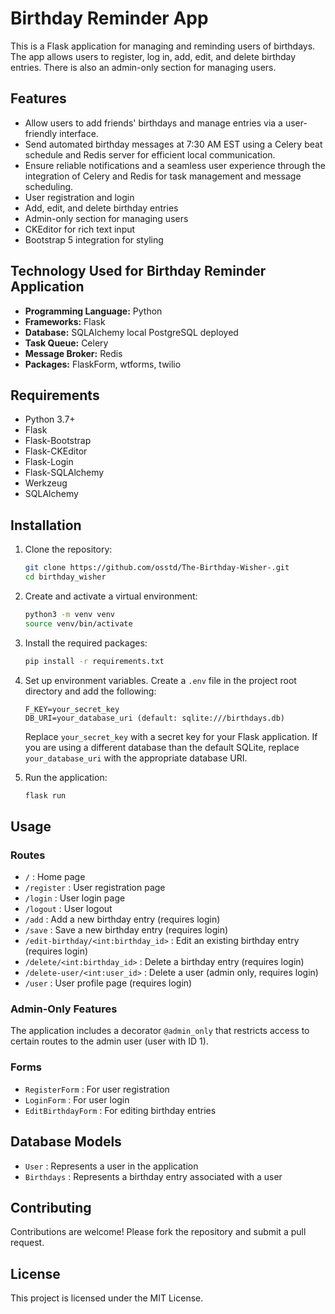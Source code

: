 # Birthday Reminder App

This is a Flask application for managing and reminding users of birthdays. The app allows users to register, log in, add, edit, and delete birthday entries. There is also an admin-only section for managing users.

## Features

- Allow users to add friends' birthdays and manage entries via a user-friendly interface.
- Send automated birthday messages at 7:30 AM EST using a Celery beat schedule and Redis server for efficient local communication.
- Ensure reliable notifications and a seamless user experience through the integration of Celery and Redis for task management and message scheduling.
- User registration and login
- Add, edit, and delete birthday entries
- Admin-only section for managing users
- CKEditor for rich text input
- Bootstrap 5 integration for styling

## Technology Used for Birthday Reminder Application

- **Programming Language:** Python
- **Frameworks:** Flask
- **Database:** SQLAlchemy local PostgreSQL deployed
- **Task Queue:** Celery
- **Message Broker:** Redis
- **Packages:** FlaskForm, wtforms, twilio

## Requirements

- Python 3.7+
- Flask
- Flask-Bootstrap
- Flask-CKEditor
- Flask-Login
- Flask-SQLAlchemy
- Werkzeug
- SQLAlchemy

## Installation

1. Clone the repository:

    ```bash
    git clone https://github.com/osstd/The-Birthday-Wisher-.git
    cd birthday_wisher
    ```

2. Create and activate a virtual environment:

    ```bash
    python3 -m venv venv
    source venv/bin/activate
    ```

3. Install the required packages:

    ```bash
    pip install -r requirements.txt
    ```

4. Set up environment variables. Create a `.env` file in the project root directory and add the following:

    ```env
    F_KEY=your_secret_key
    DB_URI=your_database_uri (default: sqlite:///birthdays.db)
    ```

    Replace `your_secret_key` with a secret key for your Flask application. If you are using a different database than the default SQLite, replace `your_database_uri` with the appropriate database URI.

5. Run the application:

    ```bash
    flask run
    ```

## Usage

### Routes

- `/` : Home page
- `/register` : User registration page
- `/login` : User login page
- `/logout` : User logout
- `/add` : Add a new birthday entry (requires login)
- `/save` : Save a new birthday entry (requires login)
- `/edit-birthday/<int:birthday_id>` : Edit an existing birthday entry (requires login)
- `/delete/<int:birthday_id>` : Delete a birthday entry (requires login)
- `/delete-user/<int:user_id>` : Delete a user (admin only, requires login)
- `/user` : User profile page (requires login)

### Admin-Only Features

The application includes a decorator `@admin_only` that restricts access to certain routes to the admin user (user with ID 1).

### Forms

- `RegisterForm` : For user registration
- `LoginForm` : For user login
- `EditBirthdayForm` : For editing birthday entries

## Database Models

- `User` : Represents a user in the application
- `Birthdays` : Represents a birthday entry associated with a user

## Contributing

Contributions are welcome! Please fork the repository and submit a pull request.

## License

This project is licensed under the MIT License.

